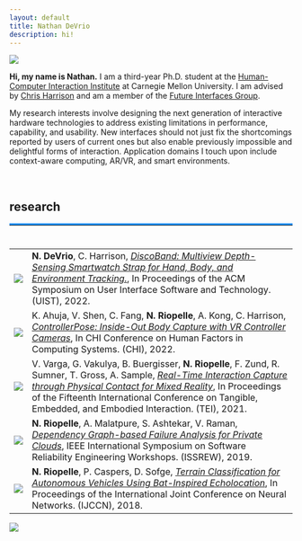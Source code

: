 ```yaml
---
layout: default
title: Nathan DeVrio
description: hi!
---
```


<img src="{{ site.baseurl }}assets/propic_lab40.jpg" class="center" id="about"/>

**Hi, my name is Nathan.** I am a third-year Ph.D. student at the <a class="link" href="https://www.hcii.cmu.edu/" target="_blank">Human-Computer Interaction Institute</a> at Carnegie Mellon University. I am advised by <a class="link" href="https://www.chrisharrison.net/" target="_blank">Chris Harrison</a> and am a member of the <a class="link" href="http://www.figlab.com/" target="_blank">Future Interfaces Group</a>.

My research interests involve designing the next generation of interactive hardware technologies to address existing limitations in performance, capability, and usability. New interfaces should not just fix the shortcomings reported by users of current ones but also enable previously impossible and delightful forms of interaction. Application domains I touch upon include context-aware computing, AR/VR, and smart environments.

<!--<br/>

## news ##
<hr style="margin-top:0;margin-bottom:0.5rem;border-width:thick;border-top: 3px solid red;"> 

* **September 2020** -- Moved to Pittsburgh and started my Ph.D. at CMU-->

<br/>
<h2 id="research">research</h2>
<hr style="margin-top:0;margin-bottom:0.5rem;border-width:thick;border-top: 3px solid dodgerblue;"> 

<br/>

<table>
<tr>
    <td><img src="{{ site.baseurl }}assets/r5_pic_sm.jpg" style="margin: 0 auto;"></td>
    <td><strong>N. DeVrio</strong>, C. Harrison, <a class="ref" href="https://doi.org/10.1145/3526113.3545634" target="_blank"><em>DiscoBand: Multiview Depth-Sensing Smartwatch Strap for Hand, Body, and Environment Tracking.</em></a>, In Proceedings of the ACM Symposium on User Interface Software and Technology. (UIST), 2022.</td>
</tr>
<tr>
    <td><a href="https://www.youtube.com/watch?v=5p_glarZOdU" target="_blank"><img src="{{ site.baseurl }}assets/r4_pic_sm.jpg" style="margin: 0 auto;"></a></td>
    <td>K. Ahuja, V. Shen, C. Fang, <strong>N. Riopelle</strong>, A. Kong, C. Harrison, <a class="ref" href="https://dl.acm.org/doi/10.1145/3491102.3502105" target="_blank"><em>ControllerPose: Inside-Out Body Capture with VR Controller Cameras</em></a>, In CHI Conference on Human Factors in Computing Systems. (CHI), 2022.</td>
</tr>
<tr>
    <td><a href="https://www.youtube.com/watch?v=_7w270dCrqU" target="_blank"><img src="{{ site.baseurl }}assets/r3_pic_sm.jpg" style="margin: 0 auto;"></a></td>
    <td>V. Varga, G. Vakulya, B. Buergisser, <strong>N. Riopelle</strong>, F. Zund, R. Sumner, T. Gross, A. Sample, <a class="ref" href="https://dl.acm.org/doi/10.1145/3430524.3440658" target="_blank"><em>Real-Time Interaction Capture through Physical Contact for Mixed Reality</em></a>, In Proceedings of the Fifteenth International Conference on Tangible, Embedded, and Embodied Interaction. (TEI), 2021.</td>
</tr>
<tr>
    <td><img src="{{ site.baseurl }}assets/r2_pic_sm.jpg" style="margin: 0 auto;"></td>
    <td><strong>N. Riopelle</strong>, A. Malatpure, S. Ashtekar, V. Raman, <a class="ref" href="https://ieeexplore.ieee.org/document/8990319" target="_blank"><em>Dependency Graph-based Failure Analysis for Private Clouds</em></a>, IEEE International Symposium on Software Reliability Engineering Workshops. (ISSREW), 2019.</td>
</tr>
<tr>
    <td ><img src="{{ site.baseurl }}assets/r1_pic_sm.jpg" style="margin: 0 auto;"></td>
    <td><strong>N. Riopelle</strong>, P. Caspers, D. Sofge, <a class="ref" href="https://ieeexplore.ieee.org/document/8489046" target="_blank"><em>Terrain Classification for Autonomous Vehicles Using Bat-Inspired Echolocation</em></a>, In Proceedings of the International Joint Conference on Neural Networks. (IJCCN), 2018.</td>
</tr>
</table>


<!--
<h2 id="projects">projects</h2>
<hr style="margin-top:0;margin-bottom:0.5rem;border-width:thick;border-top: 3px solid forestgreen;"> 
<br/>
_rebuilding this section, check back soon!_
-->

<div class="row center" style="margin-bottom: 4rem">
    <div class="column">
        <div class="col_container">
            <a target="_blank" rel="noopener noreferrer" href="http://www.figlab.com/" >
                <img src="{{ site.baseurl }}assets/fig_logo.png" style="position: absolute; z-index: 1;"/> 
                <img src="{{ site.baseurl }}assets/fig_logo_over.png" class="image_fade" style="position: absolute; z-index: 2;"/>
            </a>
        </div>
    </div>
    <div class="column">
        <div class="col_container">
            <a target="_blank" rel="noopener noreferrer" href="https://www.hcii.cmu.edu/" >
                <img src="{{ site.baseurl }}assets/hci_logo.png" style="position: absolute; z-index: 1;"/> 
                <img src="{{ site.baseurl }}assets/hci_logo_over.png" class="image_fade" style="position: absolute; z-index: 2;"/>
            </a>
        </div>
    </div>
    <div class="column">
        <div class="col_container">
            <a target="_blank" rel="noopener noreferrer" href="https://www.cs.cmu.edu/" >
                <img src="{{ site.baseurl }}assets/cmu_logo.jpg" style="position: absolute; z-index: 1;"/> 
                <img src="{{ site.baseurl }}assets/cmu_logo_over.jpg" class="image_fade" style="position: absolute; z-index: 2;"/>
            </a>
        </div>
    </div>
</div> 
